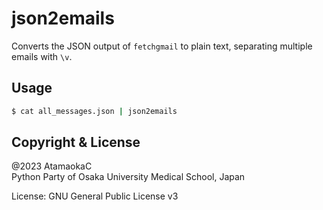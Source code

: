 # json2emails

Converts the JSON output of `fetchgmail` to plain text, separating multiple emails with `\v`.

## Usage

```bash
$ cat all_messages.json | json2emails
```

## Copyright & License

@2023 AtamaokaC  
Python Party of Osaka University Medical School, Japan

License: GNU General Public License v3
